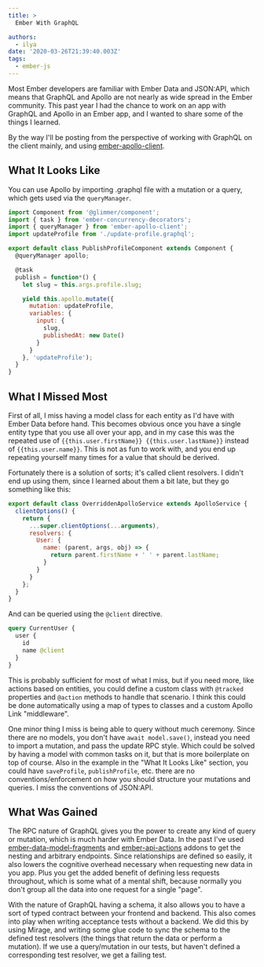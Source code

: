 ```yaml
---
title: >
  Ember With GraphQL

authors:
  - ilya
date: '2020-03-26T21:39:40.003Z'
tags: 
  - ember-js
---
```

Most Ember developers are familiar with Ember Data and JSON:API, which means that GraphQL and Apollo are not nearly as wide spread in the Ember community. This past year I had the chance to work on an app with GraphQL and Apollo in an Ember app, and I wanted to share some of the things I learned.

By the way I'll be posting from the perspective of working with GraphQL on the client mainly, and using [ember-apollo-client](https://github.com/ember-graphql/ember-apollo-client).

## What It Looks Like

You can use Apollo by importing .graphql file with a mutation or a query, which gets used via the `queryManager`.

```js
import Component from '@glimmer/component';
import { task } from 'ember-concurrency-decorators';
import { queryManager } from 'ember-apollo-client';
import updateProfile from './update-profile.graphql';

export default class PublishProfileComponent extends Component {
  @queryManager apollo;

  @task
  publish = function*() {
    let slug = this.args.profile.slug;

    yield this.apollo.mutate({
      mutation: updateProfile,
      variables: {
        input: {
          slug,
          publishedAt: new Date()
        }
      }
    }, 'updateProfile');
  }
}
```

## What I Missed Most

First of all, I miss having a model class for each entity as I'd have with Ember Data before hand. This becomes obvious once you have a single entity type that you use all over your app, and in my case this was the repeated use of `{{this.user.firstName}} {{this.user.lastName}}` instead of `{{this.user.name}}`. This is not as fun to work with, and you end up repeating yourself many times for a value that should be derived.

Fortunately there is a solution of sorts; it's called client resolvers. I didn't end up using them, since I learned about them a bit late, but they go something like this:

```js
export default class OverriddenApolloService extends ApolloService {
  clientOptions() {
    return {
      ...super.clientOptions(...arguments),
      resolvers: {
        User: {
          name: (parent, args, obj) => {
            return parent.firstName + ' ' + parent.lastName;
          }
        }
      }
    };
  }
}
```

And can be queried using the `@client` directive.

```graphql
query CurrentUser {
  user {
    id
    name @client
  }
}
```

This is probably sufficient for most of what I miss, but if you need more, like actions based on entities, you could define a custom class with `@tracked` properties and `@action` methods to handle that scenario. I think this could be done automatically using a map of types to classes and a custom Apollo Link "middleware".

One minor thing I miss is being able to query without much ceremony. Since there are no models, you don't have `await model.save()`, instead you need to import a mutation, and pass the update RPC style.
Which could be solved by having a model with common tasks on it, but that is more boilerplate on top of course. Also in the example in the "What It Looks Like" section, you could have `saveProfile`, `publishProfile`, etc. there are no conventions/enforcement on how you should structure your mutations and queries. I miss the conventions of JSON:API.
    
## What Was Gained

The RPC nature of GraphQL gives you the power to create any kind of query or mutation, which is much harder with Ember Data. In the past I've used [ember-data-model-fragments](https://github.com/lytics/ember-data-model-fragments) and [ember-api-actions](https://github.com/mike-north/ember-api-actions) addons to get the nesting and arbitrary endpoints. Since relationships are defined so easily, it also lowers the cognitive overhead necessary when requesting new data in you app. Plus you get the added benefit of defining less requests throughout, which is some what of a mental shift, because normally you don't group all the data into one request for a single "page".

With the nature of GraphQL having a schema, it also allows you to have a sort of typed contract between your frontend and backend. This also comes into play when writing acceptance tests without a backend. We did this by using Mirage, and writing some glue code to sync the schema to the defined test resolvers (the things that return the data or perform a mutation). If we use a query/mutation in our tests, but haven't defined a corresponding test resolver, we get a failing test.
    
    
    
    
    